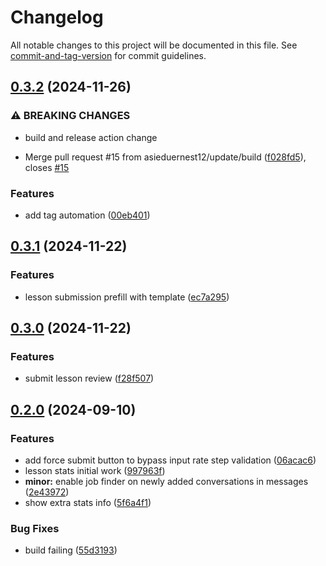 # Changelog

All notable changes to this project will be documented in this file. See [commit-and-tag-version](https://github.com/absolute-version/commit-and-tag-version) for commit guidelines.

## [0.3.2](https://github.com/asieduernest12/wyzant-looker/compare/v0.3.1...v0.3.2) (2024-11-26)


### ⚠ BREAKING CHANGES

* build and release action change

* Merge pull request #15 from asieduernest12/update/build ([f028fd5](https://github.com/asieduernest12/wyzant-looker/commit/f028fd5fef07711996f4c45de7821fb6328e796c)), closes [#15](https://github.com/asieduernest12/wyzant-looker/issues/15)


### Features

* add tag automation ([00eb401](https://github.com/asieduernest12/wyzant-looker/commit/00eb401a4fbddec5208a8f948592216e80601d07))

## [0.3.1](https://github.com/asieduernest12/wyzant-looker/compare/v0.3.0...v0.3.1) (2024-11-22)


### Features

* lesson submission prefill with template ([ec7a295](https://github.com/asieduernest12/wyzant-looker/commit/ec7a29518cfc7711254be280ca9a32dcdb8578f0))

## [0.3.0](https://github.com/asieduernest12/wyzant-looker/compare/v0.2.0...v0.3.0) (2024-11-22)


### Features

* submit lesson review ([f28f507](https://github.com/asieduernest12/wyzant-looker/commit/f28f50709a73b05cef94df64254d00fe982db191))

## [0.2.0](https://github.com/asieduernest12/wyzant-looker/compare/997963f5fb8e89ed4c19e7e000642677eba859a1...v0.2.0) (2024-09-10)


### Features

* add force submit button to bypass input rate step validation ([06acac6](https://github.com/asieduernest12/wyzant-looker/commit/06acac645a48552557f6b950e5cd99b8c75b1812))
* lesson stats initial work ([997963f](https://github.com/asieduernest12/wyzant-looker/commit/997963f5fb8e89ed4c19e7e000642677eba859a1))
* **minor:** enable job finder on newly added conversations in messages ([2e43972](https://github.com/asieduernest12/wyzant-looker/commit/2e439721554d8eedf7370ee5f32b0aca381bd8d7))
* show extra stats info ([5f6a4f1](https://github.com/asieduernest12/wyzant-looker/commit/5f6a4f15915b1ef0263e97dae11d934dad6e7331))


### Bug Fixes

* build failing ([55d3193](https://github.com/asieduernest12/wyzant-looker/commit/55d3193484c02bd971af52f0428b205d138d9181))
